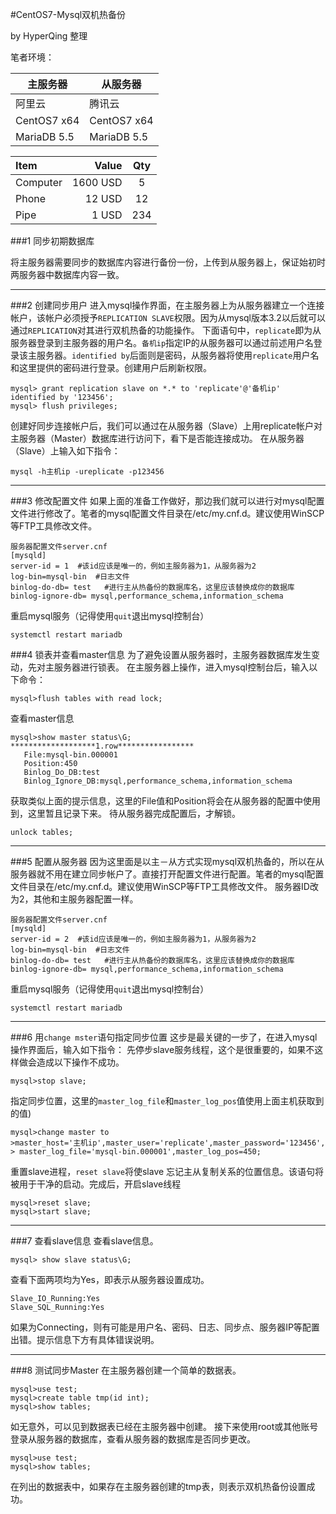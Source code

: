 #CentOS7-Mysql双机热备份

by HyperQing 整理

笔者环境：

|主服务器|从服务器|
|--|--|
|阿里云|腾讯云|
|CentOS7 x64|CentOS7 x64|
|MariaDB 5.5|MariaDB 5.5|


| Item      |    Value | Qty  |
| :-------- | --------:| :--: |
| Computer  | 1600 USD |  5   |
| Phone     |   12 USD |  12  |
| Pipe      |    1 USD | 234  |



###1 同步初期数据库

将主服务器需要同步的数据库内容进行备份一份，上传到从服务器上，保证始初时两服务器中数据库内容一致。

----

###2 创建同步用户
进入mysql操作界面，在主服务器上为从服务器建立一个连接帐户，该帐户必须授予`REPLICATION SLAVE`权限。因为从mysql版本3.2以后就可以通过`REPLICATION`对其进行双机热备的功能操作。
下面语句中，`replicate`即为从服务器登录到主服务器的用户名。`备机ip`指定IP的从服务器可以通过前述用户名登录该主服务器。`identified by`后面则是密码，从服务器将使用`replicate`用户名和这里提供的密码进行登录。创建用户后刷新权限。
```
mysql> grant replication slave on *.* to 'replicate'@'备机ip' identified by '123456';
mysql> flush privileges;
```
创建好同步连接帐户后，我们可以通过在从服务器（Slave）上用replicate帐户对主服务器（Master）数据库进行访问下，看下是否能连接成功。
在从服务器（Slave）上输入如下指令：
```
mysql -h主机ip -ureplicate -p123456
```

----

###3 修改配置文件
如果上面的准备工作做好，那边我们就可以进行对mysql配置文件进行修改了。笔者的mysql配置文件目录在/etc/my.cnf.d。建议使用WinSCP等FTP工具修改文件。
```
服务器配置文件server.cnf
[mysqld]
server-id = 1  #该id应该是唯一的，例如主服务器为1，从服务器为2
log-bin=mysql-bin  #日志文件
binlog-do-db= test   #进行主从热备份的数据库名，这里应该替换成你的数据库 
binlog-ignore-db= mysql,performance_schema,information_schema
```
重启mysql服务（记得使用`quit`退出mysql控制台）
```
systemctl restart mariadb
```
###4 锁表并查看master信息
为了避免设置从服务器时，主服务器数据库发生变动，先对主服务器进行锁表。
在主服务器上操作，进入mysql控制台后，输入以下命令：
```
mysql>flush tables with read lock;
```
查看master信息
```
mysql>show master status\G;
*******************1.row*****************
   File:mysql-bin.000001
   Position:450
   Binlog_Do_DB:test
   Binlog_Ignore_DB:mysql,performance_schema,information_schema
```
获取类似上面的提示信息，这里的File值和Position将会在从服务器的配置中使用到，这里暂且记录下来。
待从服务器完成配置后，才解锁。
```
unlock tables;
```
----

###5 配置从服务器
因为这里面是以主－从方式实现mysql双机热备的，所以在从服务器就不用在建立同步帐户了。直接打开配置文件进行配置。笔者的mysql配置文件目录在/etc/my.cnf.d。建议使用WinSCP等FTP工具修改文件。
服务器ID改为2，其他和主服务器配置一样。
```
服务器配置文件server.cnf
[mysqld]
server-id = 2  #该id应该是唯一的，例如主服务器为1，从服务器为2
log-bin=mysql-bin  #日志文件
binlog-do-db= test   #进行主从热备份的数据库名，这里应该替换成你的数据库 
binlog-ignore-db= mysql,performance_schema,information_schema
```
重启mysql服务（记得使用`quit`退出mysql控制台）
```
systemctl restart mariadb
```

----

###6 用`change mster`语句指定同步位置
这步是最关键的一步了，在进入mysql操作界面后，输入如下指令：
先停步slave服务线程，这个是很重要的，如果不这样做会造成以下操作不成功。
```
mysql>stop slave;     
``` 
指定同步位置，这里的`master_log_file`和`master_log_pos`值使用上面主机获取到的值)
```
mysql>change master to
>master_host='主机ip',master_user='replicate',master_password='123456',
> master_log_file='mysql-bin.000001',master_log_pos=450;
```
重置slave进程，`reset slave`将使slave 忘记主从复制关系的位置信息。该语句将被用于干净的启动。完成后，开启slave线程
```
mysql>reset slave;
mysql>start slave;
```

----

###7 查看slave信息
查看slave信息。
```
mysql> show slave status\G;
```
查看下面两项均为Yes，即表示从服务器设置成功。
```
Slave_IO_Running:Yes
Slave_SQL_Running:Yes
```
如果为Connecting，则有可能是用户名、密码、日志、同步点、服务器IP等配置出错。提示信息下方有具体错误说明。

---

###8 测试同步Master
在主服务器创建一个简单的数据表。
```
mysql>use test;
mysql>create table tmp(id int);
mysql>show tables;
```
如无意外，可以见到数据表已经在主服务器中创建。
接下来使用root或其他账号登录从服务器的数据库，查看从服务器的数据库是否同步更改。
```
mysql>use test;
mysql>show tables;
```
在列出的数据表中，如果存在主服务器创建的tmp表，则表示双机热备份设置成功。
